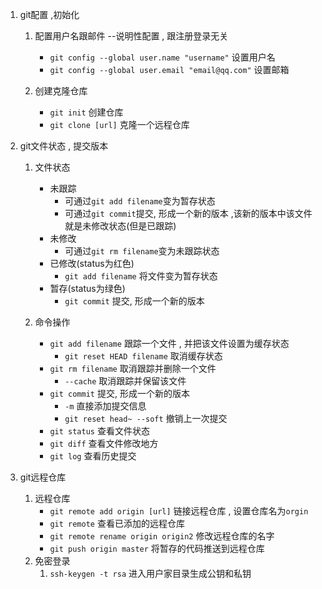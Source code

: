 1. git配置 ,初始化
	1. 配置用户名跟邮件  --说明性配置 , 跟注册登录无关
		- `git config --global user.name "username"`    设置用户名
		- `git config --global user.email "email@qq.com"`  设置邮箱

	2. 创建克隆仓库
		- `git init`   创建仓库
		- `git clone [url]`   克隆一个远程仓库


2. git文件状态 , 提交版本
	1. 文件状态
		- 未跟踪       
			- 可通过`git add filename`变为暂存状态
			- 可通过`git commit`提交, 形成一个新的版本 ,该新的版本中该文件就是未修改状态(但是已跟踪)
		- 未修改
			- 可通过`git rm filename`变为未跟踪状态
		- 已修改(status为红色)
			- `git add filename` 将文件变为暂存状态
		- 暂存(status为绿色)
			- `git commit` 提交, 形成一个新的版本

	2. 命令操作
		- `git add filename`     跟踪一个文件 , 并把该文件设置为缓存状态
			- `git reset HEAD filename`     取消缓存状态
		- `git rm filename`      取消跟踪并删除一个文件
			- `--cache`      取消跟踪并保留该文件
		- `git commit`  提交, 形成一个新的版本
			- `-m`  直接添加提交信息
			- `git reset head~ --soft` 撤销上一次提交
		- `git status`   查看文件状态
		- `git diff`      查看文件修改地方
		- `git log`        查看历史提交


3. git远程仓库
	1. 远程仓库
		- `git remote add origin [url]`  链接远程仓库 , 设置仓库名为`orgin`
		- `git remote`    查看已添加的远程仓库
		- `git remote rename origin origin2`     修改远程仓库的名字
		- `git push origin master`     将暂存的代码推送到远程仓库
	2. 免密登录
		1. `ssh-keygen -t rsa`      进入用户家目录生成公钥和私钥